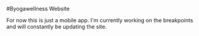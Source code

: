 #Byogawellness Website

For now this is just a mobile app. I'm currently working on the breakpoints and will constantly be updating the site. 

